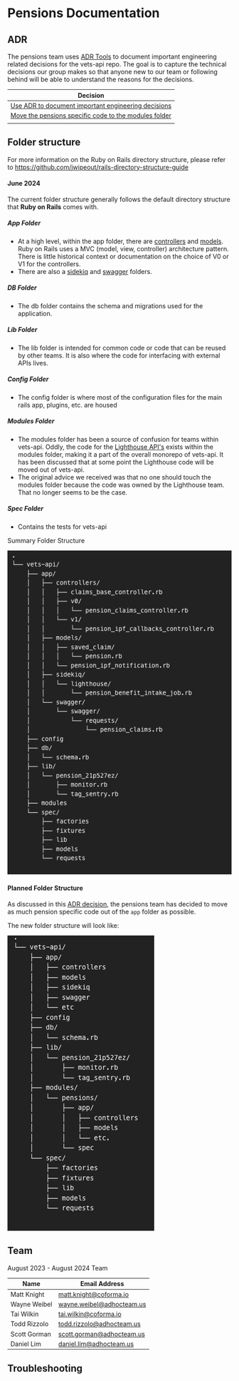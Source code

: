 # Pensions Documentation

## ADR

The pensions team uses [ADR Tools](https://github.com/npryce/adr-tools/tree/master) to document important engineering related decisions for the vets-api repo. The goal is to capture the technical decisions our group makes so that anyone new to our team or following behind will be able to understand the reasons for the decisions.

| Decision                                                     |
| ------------------------------------------------------------ |
| [Use ADR to document important engineering decisions](/adr/0001-record-architecture-decisions.md) |
| [Move the pensions specific code to the modules folder](/adr/0002-use-modules-folder-for-pensions-code.md) |
|                                                              |



## Folder structure

For more information on the Ruby on Rails directory structure, please refer to https://github.com/jwipeout/rails-directory-structure-guide

#### June 2024

The current folder structure generally follows the default directory structure that **Ruby on Rails** comes with.

##### App Folder

- At a high level, within the app folder, there are [controllers](https://guides.rubyonrails.org/action_controller_overview.html) and [models](https://guides.rubyonrails.org/active_record_basics.html). Ruby on Rails uses a MVC (model, view, controller) architecture pattern. There is little historical context or documentation on the choice of V0 or V1 for the controllers.
- There are also a [sidekiq](https://github.com/sidekiq/sidekiq) and [swagger](https://swagger.io/) folders.

##### DB Folder

- The db folder contains the schema and migrations used for the application.

##### Lib Folder

- The lib folder is intended for common code or code that can be reused by other teams. It is also where the code for interfacing with external APIs lives.

##### Config Folder

- The config folder is where most of the configuration files for the main rails app, plugins, etc. are housed

##### Modules Folder

- The modules folder has been a source of confusion for teams within vets-api. Oddly, the code for the [Lighthouse API's](https://developer.va.gov/explore) exists within the modules folder, making it a part of the overall monorepo of vets-api. It has been discussed that at some point the Lighthouse code will be moved out of vets-api.
- The original advice we received was that no one should touch the modules folder because the code was owned by the Lighthouse team. That no longer seems to be the case.

##### Spec Folder

- Contains the tests for vets-api

Summary Folder Structure

![Folder](./diagrams_images/june_2024_folder_structure.png)

#### Planned Folder Structure

As discussed in this [ADR decision](./adr/0002-use-modules-folder-for-pensions-code.md), the pensions team has decided to move as much pension specific code out of the `app` folder as possible.

The new folder structure will look like:

![Folder](./diagrams_images/future_folder_structure.png)

## Team

August 2023 - August 2024 Team

| Name         | Email Address             |
| ------------ | ------------------------- |
| Matt Knight  | matt.knight@coforma.io    |
| Wayne Weibel | wayne.weibel@adhocteam.us |
| Tai Wilkin   | tai.wilkin@coforma.io     |
| Todd Rizzolo | todd.rizzolo@adhocteam.us |
| Scott Gorman | scott.gorman@adhocteam.us |
| Daniel Lim   | daniel.lim@adhocteam.us   |

## Troubleshooting

##
